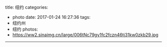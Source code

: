 title: 纽约
categories:
- photo
date: 2017-01-24 16:27:36
tags:
- 纽约州
- 纽约
photos:
- https://ww2.sinaimg.cn/large/006tNc79gy1fc2fczn46tj31kw0zkb29.jpg
---
